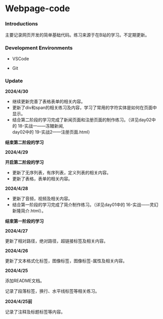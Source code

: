 # Webpage-code

### Introductions

主要记录网页开发的简单基础代码。练习来源于在B站的学习。不定期更新。

### Development Environments

- VSCode

- Git

### Update

**2024/4/30**

- 继续更新完善了表格表单的相关内容。
- 更新了div和span的相关练习及内容，学习了常用的字符实体是如何在页面中显示。
- 结合第二阶段的学习完成了新闻页面和注册页面的制作练习。（详见day02中的 18-实战一——冻鳗新闻,<br>day02中的 19-实战2——注册页面.html）
  
 **结束第二阶段的学习**

**2024/4/29**

**开启第二阶段的学习**
  
- 更新了无序列表，有序列表，定义列表的相关内容。
- 更新了表格，表单的相关内容。

**2024/4/28**

- 更新了音频，视频及相关内容。
- 结合第一阶段的学习完成了简介制作练习。（详见day01中的 16-实战——灵幻新隆简介.html）。

**结束第一阶段的学习**


**2024/4/27**

更新了相对路径，绝对路径，超链接标签及相关内容。

**2024/4/26**

更新了文本格式化标签，图像标签，图像标签-属性及相关内容。

**2024/4/25**

添加README文档。

记录了段落标签，换行、水平线标签等相关练习。

**2024/4/25前**

记录了注释及标题标签等内容。





